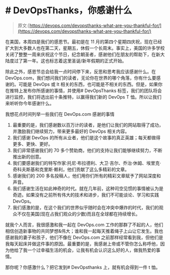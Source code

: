 # # DevOpsThanks，你感谢什么

> 原文:[https://devops.com/devopsthanks-what-are-you-thankful-for/](https://devops.com/devopsthanks-what-are-you-thankful-for/)

在美国，本周四是我们的感恩节。最初是在 11 月的第四个星期四庆祝，现在已经扩大到大多数人也在第二天，星期五，休假一个长周末。事实上，美国的许多学校关闭了整整一周来庆祝这个节日，纪念朝圣者，感谢他们在朋友的帮助下，在新大陆度过了第一年。这也标志着这里圣诞/新年假期的正式开始。

除此之外，感恩节总会给我一点时间停下来，反思和思考我应该感谢什么。在 DevOps.com，我们想问我们的读者，无论你在世界的哪个角落，你有什么要感谢的。可能是 DevOps 或 It 相关的东西，也可能是不相关的东西。但是，如果你在推特上发布你所感谢的事情，并使用# DevOpsThanks 标签，我们的团队将会进行监控，我们将选出前十条推特，以赢得我们新的 DevOps T 恤。所以让我们来听听你今年感谢什么。

我想花点时间列举一些我们在 DevOps.com 感谢的事情

1.  最重要的是，我们感谢数以百万计的读者，是他们让我们的网站取得了成功，并激励我们继续努力，带来更多最好的 DevOps 相关内容。
2.  我们感谢 DevOps 的所有从业者，他们是这个故事的真正英雄；每天都做得更多、更快、更好。
3.  我们非常感谢我们的 70 多个赞助商，他们的支持让我们能够继续努力，不断推出新的创意。
4.  我们要感谢我们的特写作家:托尼·布拉德利、大卫·吉尔、乔治·休姆、埃里克·奇科夫斯基和克里斯·赖利，他们贡献了这么多精彩的文章。
5.  感谢我们的 200 多名投稿人，他们用你们所有的精彩文章赋予了网站深度和声音。
6.  我们感谢生活在如此神奇的时代。就在几年前，这种司空见惯的事情被认为是奇迹。如果没有之前所有伟大的技术和进步，我们不可能谈论、学习和实践 DevOps。
7.  我们感激的是，在这个我们的世界似乎随时会在冲突中爆炸的时代，我们的观众不仅在美国(现在占我们观众的少数)而且在全球都在持续增长。

就我个人而言，我很感激和我一起在 DevOps.com 工作的那群了不起的人，他们相信创造新事物的共同梦想&伟大；谁和我一起每天推着绳子上山让它发生。我也感谢我的妻子和孩子，他们不像在 DevOps.com 之前那样经常看到我，但他们是我每天起床并做这件事的原因。最重要的是，我感谢上帝或不管你怎么称呼他，因为他给了我一个过幸福生活的机会，让我有机会认识这么好的人，做我热爱的事情。

那你呢？你感激什么？把它发到# DevOpsthanks 上，就有机会得到一件 t 恤。